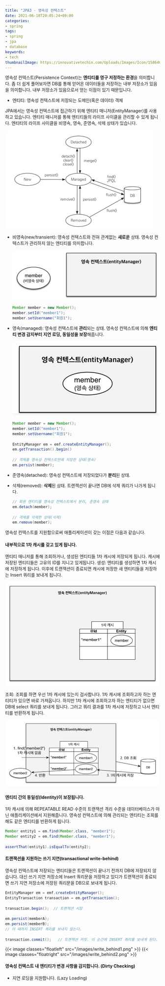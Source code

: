 ```yaml
---
title: "JPA3 - 영속성 컨텍스트"
date: 2021-06-18T20:05:24+09:00
categories:
- spring
tags:
- spring
- jpa
- database
keywords:
- tech
thumbnailImage: https://innovativetechin.com/Uploads/Images/Icon/1586404155icon.png
---
```


영속성 컨텍스트(Persistence Context)는 **엔티티를 영구 저정하는 환경**을 의미합니다. 좀 더 쉽게 풀어보자면 DB를 통해 얻어온 데이터들을 저장하는 내부 저장소가 있음을 의미합니다. 내부 저장소가 있음으로서 얻는 이점이 있기 때문입니다.
- 엔티티: 영속성 컨텍스트에 저장되는 도메인(혹은 데이터) 객체

JPA에서는 영속성 컨텍스트에 접근하기 위해 엔티티 매니저(EntityManager)를 사용하고 있습니다. 엔티티 매니저를 통해 엔티티들의 라이프 사이클을 관리할 수 있게 됩니다. 엔티티의 라이프 사이클을 비영속, 영속, 준영속, 삭제 상태가 있습니다.

![](/images/entity_lifecycle.png)

- 비영속(new/transient): 영속성 컨텍스트와 전혀 관계없는 **새로운** 상태. 영속성 컨텍스트가 관리하지 않는 엔티티를 의미합니다.

    ![](/images/detach_entity.png)

    ```java
    Member member = new Member();
    member.setId("member1");
    member.setUsername("회원1");
    ```

- 영속(managed): 영속성 컨텍스트에 **관리**되는 상태. 영속성 컨텍스트에 의해 **엔티티 변경 감지부터 지연 로딩, 동일성을 보장**해줍니다.

    ![](/images/managed_entity.png)
    ```java
    Member member = new Member();
    member.setId("member1");
    member.setUsername("회원1");

    EntityManager em = emf.createEntityManager();
    em.getTransaction().begin()

    // 객체를 영속성 컨텍스트안에 저장한 상태(영속)
    em.persist(member);
    ```

- 준영속(detached): 영속성 컨텍스트에 저장되었다가 **분리**된 상태. 
- 삭제(removed): **삭제**된 상태. 트랜잭션이 끝나면 DB에 삭제 쿼리가 나가게 됩니다.

    ```java
    // 회원 엔티티를 영속성 컨텍스트에서 분리, 준영속 상태
    em.detach(member);

    // 객체를 삭제한 상태(삭제)
    em.remove(member);
    ```

영속성 컨텍스트를 지원함으로써 애플리케이션이 갖는 이점은 다음과 같습니다.

#### 내부적으로 1차 캐시를 갖고 있게 됩니다.

엔티티 매니저를 통해 조회하거나, 생성된 엔티티들 1차 캐시에 저장되게 됩니다. 캐시에 저장된 엔티티들은 고유의 ID를 지니고 있게됩니다.
생성: 엔티티를 생성하면 1차 캐시에 저장하게 됩니다. 이후에 트랜잭션이 종료되면 캐시에 저장한 새 엔티티들을 저장하는 Insert 쿼리를 보내게 됩니다.

![](/images/entity_cache1.png)

조회: 조회를 하면 우선 1차 캐시에 있는지 검사합니다. 1차 캐시에 조회하고자 하는 엔티티가 있으면 바로 가져옵니다. 하지만 1차 캐시에 조회하고자 하는 엔티티가 없으면 DB에 select 쿼리를 보내게 됩니다. 그러고 쿼리 결과를 1차 캐시에 저장하고 나서 엔티티를 반환하게 됩니다.

![](/images/entity_cache2.png)

#### 엔티티 간의 동일성(Identity)이 보장됩니다.

1차 캐시에 의해 REPEATABLE READ 수준의 트랜잭션 격리 수준을 데이터베이스가 아닌 애플리케이션에서 지원해줍니다. 영속성 컨텍스트에 의해 관리되는 엔티티는 조회를 해도 같은 엔티티를 반환하게 됩니다.

```java
Member entity1 = em.find(Member.class, "member1");
Member entity2 = em.find(Member.class, "member1");

assertThat(entity1).isEqualTo(entity2);
```

#### 트랜잭션을 지원하는 쓰기 지연(transactional write-behind)

영속성 컨텍스트에 저장되는 엔티티들은 트랜잭션이 끝나기 전까지 DB에 저장되지 않습니다. 대신 쓰기 지연 저장소에 Insert 쿼리문을 저장하고 있디가 트랜잭션이 종료되면 쓰기 지연 저장소에 저장된 쿼리문을 DB으로 보내게 됩니다.

```java
EntityManager em = emf.createEntityManager();
EntityTransaction transaction = em.getTransaction();

transaction.begin();  // 트랜잭션 시장

em.persist(memberA);
em.persist(memberB);
// 이 때까지 INSERT 쿼리를 보내지 않는다.

transaction.commit();   // 트랜잭션 커밋. 이 순간에 INSERT 쿼리를 보내게 된다.
```

{{< image classes="floatleft" src="/images/write_behind1.png" >}}
{{< image classes="floatright" src="/images/write_behind2.png" >}}


#### 영속성 컨텍스트 내 엔티티가 변경 사항을 감지합니다. (Dirty Checking)


- 지연 로딩을 지원합니다. (Lazy Loading)